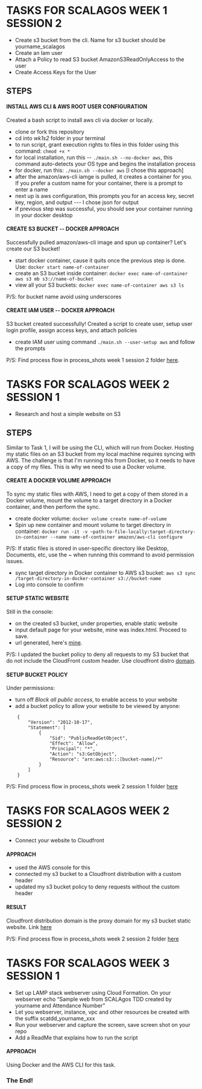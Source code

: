 # TASKS FOR SCALAGOS WEEK 1 SESSION 2
- Create s3 bucket from the cli. Name for s3 bucket should be yourname_scalagos
- Create an Iam user
- Attach a Policy to read S3 bucket AmazonS3ReadOnlyAccess to the user
- Create Access Keys for the User


## STEPS

#### INSTALL AWS CLI & AWS ROOT USER CONFIGURATION
Created a bash script to install aws cli via docker or locally. 

- clone or fork this repository
- cd into *wk1s2* folder in your terminal
- to run script, grant execution rights to files in this folder using this command: ```chmod +x *```
- for local installation, run this -- ```./main.sh --no-docker aws```, this command auto-detects your OS type and begins the installation process 
- for docker, run this: ```./main.sh --docker aws``` [I chose this approach]
- after the amazon/aws-cli iamge is pulled, it creates a container for you. If you prefer a custom name for your container, there is a prompt to enter a name
- next up is aws configuration, this prompts you for an access key, secret key, region, and output --- I chose json for output
- if previous step was successful, you should see your container running in your docker desktop


#### CREATE S3 BUCKET -- DOCKER APPROACH
Successfully pulled amazon/aws-cli image and spun up container? Let's create our S3 bucket!

- start docker container, cause it quits once the previous step is done. Use: ```docker start name-of-container```
- create an S3 bucket inside container: ```docker exec name-of-container aws s3 mb s3://name-of-bucket```
- view all your S3 buckets: ```docker exec name-of-container aws s3 ls```

P/S: for bucket name avoid using underscores

#### CREATE IAM USER -- DOCKER APPROACH
S3 bucket created successfully! Created a script to create user, setup user login profile, assign access keys, and attach policies

- create IAM user using command ```./main.sh --user-setup aws``` and follow the prompts

P/S: Find process flow in process_shots week 1 session 2 folder [here](https://drive.google.com/drive/folders/1OgapZuOJmXghctvdvrl-Y825A8LuYug3?usp=sharing).


# TASKS FOR SCALAGOS WEEK 2 SESSION 1
- Research and host a simple website on S3

## STEPS
Similar to Task 1, I will be using the CLI, which will run from Docker. Hosting my static files on an S3 bucket from my local machine requires syncing with AWS. The challenge is that I'm running this from Docker, so it needs to have a copy of my files. This is why we need to use a Docker volume.


#### CREATE A DOCKER VOLUME APPROACH
To sync my static files with AWS, I need to get a copy of them stored in a Docker volume, mount the volume to a target directory in a Docker container, and then perform the sync.

- create docker volume: ```docker volume create name-of-volume```
- Spin up new container and mount volume to target directory in container:
```docker run -it -v ~path-to-file-locally:target-directory-in-container --name name-of-container amazon/aws-cli configure```

P/S: If static files is stored in user-specific directory like Desktop, Documents, etc, use the ~ when running this command to avoid permission issues.

- sync target directory in Docker container to AWS s3 bucket:
``` aws s3 sync /target-directory-in-docker-container s3://bucket-name ```
- Log into console to confirm


#### SETUP STATIC WEBSITE
Still in the console: 
- on the created s3 bucket, under properties, enable static website
- input default page for your website, mine was index.html. Proceed to save.
- url generated, here's [mine](http://amaka-scalagos.s3-website-us-east-1.amazonaws.com/). 

P/S: I updated the bucket policy to deny all requests to my S3 bucket that do not include the CloudFront custom header. Use cloudfront distro [domain](https://d3rcenzx9spyru.cloudfront.net/).


#### SETUP BUCKET POLICY
Under permissions:
- turn off *Block all public access*, to enable access to your website
- add a bucket policy to allow your website to be viewed by anyone:
``` 
    {
        "Version": "2012-10-17",
        "Statement": [
            {
                "Sid": "PublicReadGetObject",
                "Effect": "Allow",
                "Principal": "*",
                "Action": "s3:GetObject",
                "Resource": "arn:aws:s3:::[bucket-name]/*"
            }
        ]
    }
```

P/S: Find process flow in process_shots week 2 session 1 folder [here](https://drive.google.com/drive/folders/1-_MATmvnXjuC8XgU4jIpvVJ8soVKs8HA?usp=sharing)


# TASKS FOR SCALAGOS WEEK 2 SESSION 2
- Connect your website to Cloudfront

#### APPROACH
- used the AWS console for this 
- connected my s3 bucket to a Cloudfront distribution with a custom header
- updated my s3 bucket policy to deny requests without the custom header

#### RESULT
Cloudfront distribution domain is the proxy domain for my s3 bucket static website. Link [here](https://d3rcenzx9spyru.cloudfront.net)

P/S: Find process flow in process_shots week 2 session 2 folder [here](https://drive.google.com/drive/folders/1wZNIjHh_YxJnEFi3jtjitUeKyDE48oCF?usp=sharing)


# TASKS FOR SCALAGOS WEEK 3 SESSION 1
- Set up  LAMP stack  webserver using Cloud Formation. On your webserver echo “Sample web from SCALAgos TDD  created by yourname and Attendance Number”
- Let you webserver, instance, vpc and other resources be created with the suffix scatdd_yourname_xxx
- Run your webserver and capture the screen, save screen shot on your repo
- Add a ReadMe that explains how to run the script

#### APPROACH
Using Docker and the AWS CLI for this task.


### The End!


